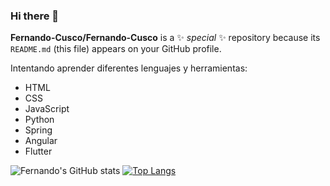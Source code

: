 ### Hi there 👋

**Fernando-Cusco/Fernando-Cusco** is a ✨ _special_ ✨ repository because its `README.md` (this file) appears on your GitHub profile.


 Intentando aprender diferentes lenguajes y herramientas: 
* HTML
* CSS
* JavaScript
* Python
* Spring
* Angular
* Flutter

![Fernando's GitHub stats](https://github-readme-stats.vercel.app/api?username=Fernando-Cusco&hide=contribs,prs&theme=buefy&show_icons=true&theme=gradient) 
[![Top Langs](https://github-readme-stats.vercel.app/api/top-langs/?username=Fernando-Cusco&layout=compact&theme=gradient)](https://github.com/Fernando-Cusco/github-readme-stats)

